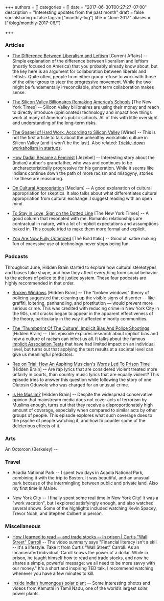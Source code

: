+++
authors = []
categories = []
date = "2017-06-30T00:27:27-07:00"
description = "Interesting updates from the past month"
draft = false
socialsharing = false
tags = ["monthly-log"]
title = "June 2017"
aliases = ["/blog/monthly-2017-06/"]

+++

### Articles

- [The Difference Between Liberalism and Leftism](https://www.currentaffairs.org/2017/06/the-difference-between-liberalism-and-leftism) [Current Affairs] -- Simple explanation of the difference between liberalism and leftism (mostly focused on America) that you probably already know about, but the key here is an argument for collaboration between liberals and leftists. Quite often, people from either group refuse to work with those of the other group to steer the progressive movement. While the two might be fundamentally irreconcilable, short term collaboration makes sense.

- [The Silicon Valley Billionaires Remaking America’s Schools](https://www.nytimes.com/2017/06/06/technology/tech-billionaires-education-zuckerberg-facebook-hastings.html) [The New York Times] -- Silicon Valley billionaires are using their money and reach to directly introduce (opinionated) technology and impact how things work at many of America's public schools. All of this with little oversight and understanding of the long-term risks.

- [The Gospel of Hard Work, According to Silicon Valley](https://www.wired.com/2017/06/silicon-valley-still-doesnt-care-work-life-balance/) [Wired] -- This is not the first article to talk about the unhealthy workaholic culture in Silicon Valley (and it won't be the last). Also related: [Trickle-down workaholism in startups](https://m.signalvnoise.com/trickle-down-workaholism-in-startups-a90ceac76426).

- [How Dadaji Became a Feminist](https://jezebel.com/how-dadaji-became-a-feminist-1796147906) [Jezebel] -- Interesting story about the (Indian) author's grandfather, who was and continues to be uncharacteristically progressive for his generation. While it seems like Indians continue down the path of more racism and misogyny, stories like these are reassuring.

- [On Cultural Appropriation](https://medium.com/@SycamoreRed/on-cultural-appropriation-f6a5bb1a92d0) [Medium] -- A good explanation of cultural appropriation for skeptics. It also talks about what differentiates cultural appropriation from cultural exchange. I suggest reading with an open mind.

- [To Stay in Love, Sign on the Dotted Line](https://www.nytimes.com/2017/06/23/style/modern-love-to-stay-in-love-sign-on-the-dotted-line-36-questions.html) [The New York Times] -- A good column that resonated with me. Romantic relationships are contractual in nature, with a lot of implicit expectations and assumptions baked in. This couple tried to make them more formal and explicit.

- [You Are Now Fully Optimized](https://thebolditalic.com/you-are-now-fully-optimized-716f482b17f5) [The Bold Italic] -- Good ol' satire making fun of excessive use of technology never stops being fun.

### Podcasts

Throughout June, Hidden Brain started to explore how cultural stereotypes and biases take shape, and how they affect everything from social behavior to the actions of police to the justice system. These four podcasts are highly recommended in that order.

- [Broken Windows](http://www.npr.org/2017/05/29/530192364/how-a-theory-of-crime-and-policing-was-born-and-went-terribly-wrong) [Hidden Brain] -- The "broken windows" theory of policing suggested that cleaning up the visible signs of disorder -- like graffiti, loitering, panhandling, and prostitution — would prevent more serious crime. This was credited with reducing crime in New York City in the 90s, until cracks began to appear in the apparent effectiveness of the theory, particularly in the way it affected minority communities.

- [The 'Thumbprint Of The Culture': Implicit Bias And Police Shootings](http://www.npr.org/2017/06/05/531578107/the-thumbprint-of-the-culture-implicit-bias-and-police-shootings) [Hidden Brain] -- This episode explores research about implicit bias and how a culture of racism can infect us all. It talks about the famous [Implicit Association Tests](https://implicit.harvard.edu/implicit/takeatest.html) that have had limited impact on an individual level, but turns out that applying the test results at a societal level can give us meaningful predictors.

- [Rap on Trial: How An Aspiring Musician's Words Led To Prison Time](http://www.npr.org/2017/06/12/532633692/rap-on-trial-how-an-aspiring-musicians-words-led-to-prison-time) [Hidden Brain] -- Are rap lyrics that are considered violent treated more unfairly in courts, than country music lyrics that are equally violent? This episode tries to answer this question while following the story of one Olutosin Oduwole who was charged for an unusual crime.

- [Is He Muslim?](http://www.npr.org/2017/06/19/532963059/when-is-it-terrorism-how-the-media-covers-attacks-by-muslim-perpetrators) [Hidden Brain] -- Despite the widespread conservative opinion that mainstream media does not cover acts of terrorism by Muslims enough, turns out that they receive a disproportionately high amount of coverage, especially when compared to similar acts by other groups of people. This episode explores what such coverage does to the psyche of people watching it, and how to counter some of the deleterious effects of it.

### Arts

An Octoroon (Berkeley) --

### Travel

- Acadia National Park -- I spent two days in Acadia National Park, combining it with the trip to Boston. It was beautiful, and an unusual park because of the intermingling between public and private land. Also my first time in Maine.

- New York City -- I finally spent some real time in New York City! It was a "work vacation", but I explored satisfyingly enough, and also watched several shows. Some of the highlights included watching Kevin Spacey, Trevor Noah, and Stephen Colbert in person.

### Miscellaneous

- [How I learned to read -- and trade stocks -- in prison | Curtis "Wall Street" Carroll](https://www.youtube.com/watch?v=F89eycANUrQ) -- The video summary says "Financial literacy isn't a skill -- it's a lifestyle. Take it from Curtis "Wall Street" Carroll. As an incarcerated individual, Caroll knows the power of a dollar. While in prison, he taught himself how to read and trade stocks, and now he shares a simple, powerful message: we all need to be more savvy with our money." It's a short and inspiring TED talk, I recommend watching whenever you have a few minutes to kill.

- [Inside India’s humongous solar plant](http://www.bbc.com/future/gallery/20170619-inside-indias-humungous-solar-plant) -- Some interesting photos and videos from Kamuthi in Tamil Nadu, one of the world’s largest solar power plants.